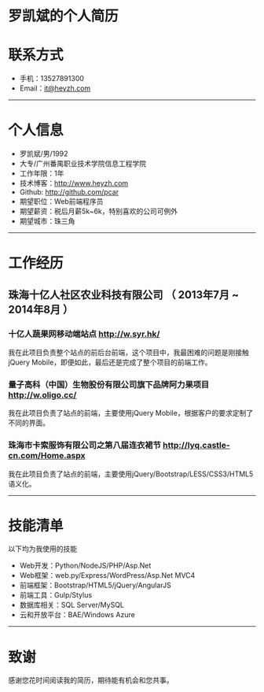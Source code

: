 # 罗凯斌的个人简历


# 联系方式

- 手机：13527891300
- Email：it@heyzh.com

---

# 个人信息

 - 罗凯斌/男/1992 
 - 大专/广州番禺职业技术学院信息工程学院 
 - 工作年限：1年
 - 技术博客：http://www.heyzh.com
 - Github: http://github.com/pcar
 - 期望职位：Web前端程序员
 - 期望薪资：税后月薪5k~6k，特别喜欢的公司可例外
 - 期望城市：珠三角

---

# 工作经历

## 珠海十亿人社区农业科技有限公司 （ 2013年7月 ~ 2014年8月 ）

### 十亿人蔬果网移动端站点  http://w.syr.hk/
我在此项目负责整个站点的前后台前端，这个项目中，我最困难的问题是刚接触jQuery Mobile，即便如此，最后还是完成了整个项目的前端工作。


### 量子高科（中国）生物股份有限公司旗下品牌阿力果项目  http://w.oligo.cc/
我在此项目负责了站点的前端，主要使用jQuery Mobile，根据客户的要求定制了不同的界面。


### 珠海市卡索服饰有限公司之第八届连衣裙节  http://lyq.castle-cn.com/Home.aspx
我在此项目负责了站点的前端，主要使用jQuery/Bootstrap/LESS/CSS3/HTML5语义化。


---

# 技能清单

以下均为我使用的技能

- Web开发：Python/NodeJS/PHP/Asp.Net
- Web框架：web.py/Express/WordPress/Asp.Net MVC4
- 前端框架：Bootstrap/HTML5/jQuery/AngularJS
- 前端工具：Gulp/Stylus
- 数据库相关：SQL Server/MySQL
- 云和开放平台：BAE/Windows Azure


---

# 致谢
感谢您花时间阅读我的简历，期待能有机会和您共事。
